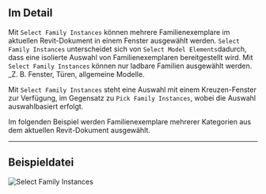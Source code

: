 ## Im Detail
Mit `Select Family Instances` können mehrere Familienexemplare im aktuellen Revit-Dokument in einem Fenster ausgewählt werden. `Select Family Instances` unterscheidet sich von `Select Model Elements`dadurch, dass eine isolierte Auswahl von Familienexemplaren bereitgestellt wird. Mit `Select Family Instances` können nur ladbare Familien ausgewählt werden. _Z. B. Fenster, Türen, allgemeine Modelle.

Mit `Select Family Instances` steht eine Auswahl mit einem Kreuzen-Fenster zur Verfügung, im Gegensatz zu `Pick Family Instances`, wobei die Auswahl auswahlbasiert erfolgt.

Im folgenden Beispiel werden Familienexemplare mehrerer Kategorien aus dem aktuellen Revit-Dokument ausgewählt.
___
## Beispieldatei

![Select Family Instances](./Dynamo.Nodes.DSModelDragFamilyInstanceSelection_img.jpg)
